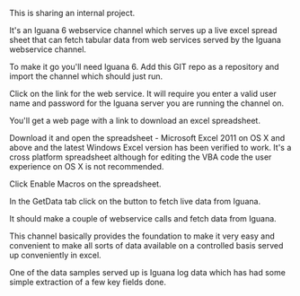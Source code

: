 This is sharing an internal project.  

It's an Iguana 6 webservice channel which serves up a live excel spread sheet that can fetch tabular data from web services served 
by the Iguana webservice channel.

To make it go you'll need Iguana 6.  Add this GIT repo as a repository and import the channel which should just run.

Click on the link for the web service.  It will require you enter a valid user name and password for the Iguana
server you are running the channel on.

You'll get a web page with a link to download an excel spreadsheet.

Download it and open the spreadsheet - Microsoft Excel 2011 on OS X and above and the latest Windows Excel version has
been verified to work.  It's a cross platform spreadsheet although for editing the VBA code the user experience on OS X is not
recommended.

Click Enable Macros on the spreadsheet.

In the GetData tab click on the button to fetch live data from Iguana.  

It should make a couple of webservice calls and fetch data from Iguana.

This channel basically provides the foundation to make it very easy and convenient to make all sorts of data
available on a controlled basis served up conveniently in excel.  

One of the data samples served up is Iguana log data which has had some simple extraction of a few key fields done.
